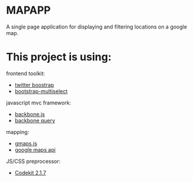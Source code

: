 MAPAPP
======



A single page application for displaying and filtering locations  on a google map.

# This project is using: 

frontend toolkit:
- [twitter boostrap](http://twitter.github.com/bootstrap/)
- [bootstrap-multiselect](https://github.com/davidstutz/bootstrap-multiselect)

javascript mvc framework:
- [backbone.js](http://backbonejs.org/)
- [backbone query](https://github.com/davidgtonge/backbone_query)

mapping:
- [gmaps.js](http://hpneo.github.com/gmaps/) 
- [google maps api](https://developers.google.com/maps/?hl=de)

JS/CSS preprocessor:

- [Codekit 2.1.7](https://incident57.com/codekit/)